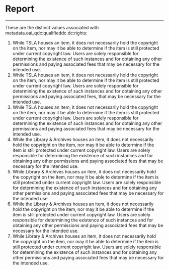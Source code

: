 # Report
---
These are the distinct values associated with metadata.oai_qdc:qualifieddc.dc:rights:

1. While TSLA houses an item, it does not necessarily hold the copyright on the item, nor may it be able to determine if the item is still protected under current copyright law. Users are solely responsible for determining the existence of such instances and for obtaining any other permissions and paying associated fees that may be necessary for the intended use.
2. While TSLA houses an item, it does not necessarily hold the copyright on the item, nor may it be able to determine if the item is still protected under current copyright law. Users are solely responsible for determining the existence of such instances and for obtaining any other permissions and paying associated fees, that may be necessary for the intended use.
3. While TSLA houses an item, it does not necessarily hold the copyright on the item, nor may it be able to determine if the item is still protected under current copyright law.  Users are solely responsible for determining the existence of such instances and for obtaining any other permissions and paying associated fees that may be necessary for the intended use.
4. While the Library & Archives houses an item, it does not necessarily hold the copyright on the item, nor may it be able to determine if the item is still protected under current copyright law.  Users are solely responsible for determining the existence of such instances and for obtaining any other permissions and paying associated fees that may be necessary for the intended use.
5. While Library & Archives houses an item, it does not necessarily hold the copyright on the item, nor may it be able to determine if the item is still protected under current copyright law.  Users are solely responsible for determining the existence of such instances and for obtaining any other permissions and paying associated fees that may be necessary for the intended use.
6. While the Library & Archives houses an item, it does not necessarily hold the copyright on the item, nor may it be able to determine if the item is still protected under current copyright law. Users are solely responsible for determining the existence of such instances and for obtaining any other permissions and paying associated fees that may be necessary for the intended use.
7. While Library & Archives houses an item, it does not necessarily hold the copyright on the item, nor may it be able to determine if the item is still protected under current copyright law. Users are solely responsible for determining the existence of such instances and for obtaining any other permissions and paying associated fees that may be necessary for the intended use.
